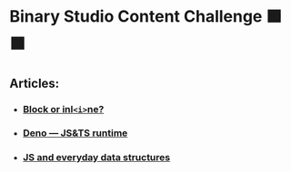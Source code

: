 # Binary Studio Content Challenge ⬛️ 🟧

## Articles:

- ### [Block or inl`<i>`ne?](./block-or-inline/block-or-inline.md)

- ### [Deno — JS&TS runtime](./deno-js-and-ts-runtime/deno-js-and-ts-runtime.md)

- ### [JS and everyday data structures](./js-and-everyday-data-structures/js-and-everyday-data-structures.md)

